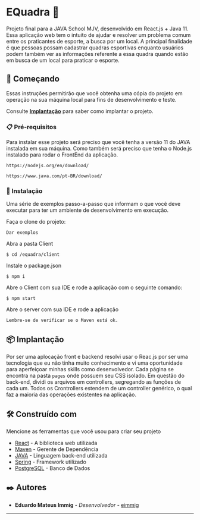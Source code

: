 # EQuadra 🏀

Projeto final para a JAVA School MJV, desenvolvido em React.js + Java 11. Essa aplicação web tem o intuito de ajudar e resolver um problema comum entre os praticantes de esporte, a busca por um local. A principal finalidade é que pessoas possam cadastrar quadras esportivas enquanto usuários podem também ver as informações referente a essa quadra quando estão em busca de um local para praticar o esporte.

## 🚀 Começando

Essas instruções permitirão que você obtenha uma cópia do projeto em operação na sua máquina local para fins de desenvolvimento e teste.

Consulte **[Implantação](#-implanta%C3%A7%C3%A3o)** para saber como implantar o projeto.

### 📋 Pré-requisitos

Para instalar esse projeto será preciso que você tenha a versão 11 do JAVA instalada em sua máquina. Como também será preciso que tenha o Node.js instalado para rodar o FrontEnd da aplicação.

```
https://nodejs.org/en/download/
```
```
https://www.java.com/pt-BR/download/
```

### 🔧 Instalação

Uma série de exemplos passo-a-passo que informam o que você deve executar para ter um ambiente de desenvolvimento em execução.

Faça o clone do projeto:

```
Dar exemplos
```

Abra a pasta Client

```
$ cd /equadra/client
```
Instale o package.json

```
$ npm i
```
Abre o Client com sua IDE e rode a aplicação com o seguinte comando:

```
$ npm start
```

Abre o server com sua IDE e rode a aplicação

```
Lembre-se de verificar se o Maven está ok.
```

## 📦 Implantação

Por ser uma aplocação front e backend resolvi usar o Reac.js por ser uma tecnologia que eu não tinha muito conhecimento e vi uma oportunidade para aperfeiçoar minhas skills como desenvolvedor. Cada página se encontra na pasta `pages` onde possuem seu CSS isolado. Em questão do back-end, dividi os arquivos em controllers, segregando as funções de cada um. Todos os Crontrollers estendem de um controller genérico, o qual faz a maioria das operações existentes na aplicação.

## 🛠️ Construído com

Mencione as ferramentas que você usou para criar seu projeto

* [React](https://reactjs.org/docs/getting-started.html) - A biblioteca web utilizada
* [Maven](https://maven.apache.org/) - Gerente de Dependência
* [JAVA](https://www.java.com/pt-BR/) - Linguagem back-end utilizada
* [Spring](https://spring.io/) - Framework utilizado
* [PostgreSQL](https://www.postgresql.org/) - Banco de Dados

## ✒️ Autores

* **Eduardo Mateus Immig** - *Desenvolvedor* - [eimmig](https://github.com/eimmig)
---

